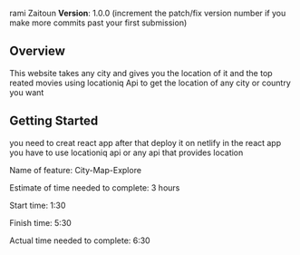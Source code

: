 

 rami Zaitoun 
**Version**: 1.0.0 (increment the patch/fix version number if you make more commits past your first submission)
## Overview
This website takes any city and gives you the location of it and the top reated movies using locationiq Api to get the location of any city or country you want 

## Getting Started

you need to creat react app after that deploy it on netlify in the react  app you have to use locationiq api or any api that provides location

Name of feature: City-Map-Explore 

Estimate of time needed to complete: 3 hours

Start time: 1:30

Finish time: 5:30

Actual time needed to complete: 6:30
